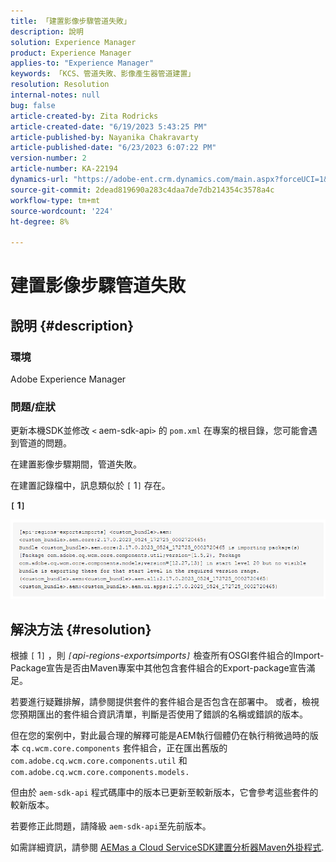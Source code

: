 ```yaml
---
title: 「建置影像步驟管道失敗」
description: 說明
solution: Experience Manager
product: Experience Manager
applies-to: "Experience Manager"
keywords: 「KCS、管道失敗、影像產生器管道建置」
resolution: Resolution
internal-notes: null
bug: false
article-created-by: Zita Rodricks
article-created-date: "6/19/2023 5:43:25 PM"
article-published-by: Nayanika Chakravarty
article-published-date: "6/23/2023 6:07:22 PM"
version-number: 2
article-number: KA-22194
dynamics-url: "https://adobe-ent.crm.dynamics.com/main.aspx?forceUCI=1&pagetype=entityrecord&etn=knowledgearticle&id=116e6dc8-c80e-ee11-8f6d-6045bd006b3d"
source-git-commit: 2dead819690a283c4daa7de7db214354c3578a4c
workflow-type: tm+mt
source-wordcount: '224'
ht-degree: 8%

---
```


# 建置影像步驟管道失敗

## 說明 {#description}


### 環境

Adobe Experience Manager

### 問題/症狀

更新本機SDK並修改 `<` aem-sdk-api`>`  的 `pom.xml` 在專案的根目錄，您可能會遇到管道的問題。

在建置影像步驟期間，管道失敗。

在建置記錄檔中，訊息類似於 `[` 1`]`  存在。

<b>`[` 1`]` </b>

<b>![](assets/___9f82ca57-ec11-ee11-8f6d-6045bd0067ea___.png)</b>


## 解決方法 {#resolution}


根據 `[` 1`]` ，則 *`[`api-regions-exportsimports`]`* 檢查所有OSGI套件組合的Import-Package宣告是否由Maven專案中其他包含套件組合的Export-package宣告滿足。

若要進行疑難排解，請參閱提供套件的套件組合是否包含在部署中。 或者，檢視您預期匯出的套件組合資訊清單，判斷是否使用了錯誤的名稱或錯誤的版本。

但在您的案例中，對此最合理的解釋可能是AEM執行個體仍在執行稍微過時的版本 `cq.wcm.core.components` 套件組合，正在匯出舊版的 `com.adobe.cq.wcm.core.components.util` 和 `com.adobe.cq.wcm.core.components.models.`

但由於 `aem-sdk-api` 程式碼庫中的版本已更新至較新版本，它會參考這些套件的較新版本。

若要修正此問題，請降級 `aem-sdk-api`至先前版本。

如需詳細資訊，請參閱 [AEMas a Cloud ServiceSDK建置分析器Maven外掛程式](https://experienceleague.adobe.com/docs/experience-manager-core-components/using/developing/archetype/build-analyzer-maven-plugin.html?lang=zh-Hant).
